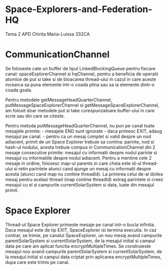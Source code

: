 # Space-Explorers-and-Federation-HQ
Tema 2 APD
Chirita Maria-Luissa 332CA

# CommunicationChannel
  Se foloseste cate un buffer de tipul LinkedBlockingQueue<Message> pentru
  fiecare canal: spaceExplorerChannel si hqChannel, pentru a beneficia de
  operatii atomice de put si take si de bloacarea thread-ului in cazul in
  care aceste incearca sa puna elemente intr-o coada plina sau sa ia elemente
  dintr-o coada goala.

  Pentru metodele getMessageHeadQuarterChannel, putMessageSpaceExplorerChannel
  si getMessageSpaceExplorerChannel, am folosit doar metodele put si take
  corespunzatoare buffer-ului in care scrie sau din care se citeste.

  Pentru metoda putMessageHeadQuarterChannel, nu pun pe canal toate mesajele
  primite:
    - mesajele END sunt ignorate
    - daca primesc EXIT, adaug mesajul pe canal.
    - pentru ca un mesaj complet si valid despre un nod adiacent, primit de
     un Space Explorer trebuie sa contina: parinte, nod si hash-ul nodului,
     acesta trebuie compus in CommunicationChannel din 2 mesaje	consecutive
     primite: mesajul cu informatii despre nodul parinte si mesajul cu
     informatiile despre nodul adiacent. Pentru a mentine cele 2 mesaje in
     ordine, folosesc map-ul parents in care cheia este id-ul thread-ului
     si retin parintele atunci cand ajunge un mesaj cu informatii despre
     acesta (atunci cand map nu contine threadId). La primirea celui de-al
     doilea mesaj pentru acelasi thread (map contine threadId) extrag
     parintele si creez mesajul cu el si campurile currentSolarSystem si
     data, luate din mesajul primit.

# Space Explorer
  Thread-ul Space Explorer primeste mesaje pe canal intr-o bucla infinita.
  Daca mesajul este de tip EXIT, SpaceExplorer isi termina executia. In caz
  contrar, se trimie, pe canalul SpaceExplorer, un nou mesaj avand campurile
  parentSolarSystem si currentSolarSystem, de la mesajul initial si campul
  data pe care am aplicat functia encryptMultipleTimes.
  Se construieste mesajul nou avand campurile parentSolarSystem si
  currentSolarSystem, de la mesajul initial si campul data criptat prin
  aplicarea encryptMultipleTimes, dupa care este trimis pe canal.
